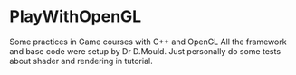 # PlayWithOpenGL
Some practices in Game courses with C++ and OpenGL
All the framework and base code were setup by Dr D.Mould. Just personally do some tests about shader and rendering in tutorial.
